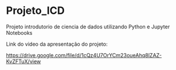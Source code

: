 # Projeto_ICD
Projeto introdutorio de ciencia de dados utilizando Python e Jupyter Notebooks

Link do video da apresentação do projeto:

https://drive.google.com/file/d/1cQz4U7OrYCm23oueAhq8lZAZ-KvZFTuX/view
